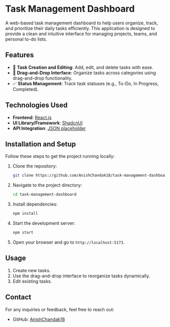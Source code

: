 # Task Management Dashboard

A web-based task management dashboard to help users organize, track, and prioritize their daily tasks efficiently. This application is designed to provide a clean and intuitive interface for managing projects, teams, and personal to-do lists.

## Features

- 📝 **Task Creation and Editing**: Add, edit, and delete tasks with ease.
- 🔄 **Drag-and-Drop Interface**: Organize tasks across categories using drag-and-drop functionality.
- ✅ **Status Management**: Track task statuses (e.g., To-Do, In Progress, Completed).

## Technologies Used

- **Frontend**: [React.js](https://reactjs.org/)
- **UI Library/Framework**: [ShadcnUI](https://ui.shadcn.com/docs)
- **API Integration**: [JSON placeholder](https://jsonplaceholder.typicode.com/)

## Installation and Setup

Follow these steps to get the project running locally:

1. Clone the repository:
   ```bash
   git clone https://github.com/AnishChandak18/task-management-dashboard.git
   ```
2. Navigate to the project directory:
   ```bash
   cd task-management-dashboard
   ```
3. Install dependencies:
   ```bash
   npm install
   ```
4. Start the development server:
   ```bash
   npm start
   ```
5. Open your browser and go to `http://localhost:5173`.

## Usage

1. Create new tasks.
2. Use the drag-and-drop interface to reorganize tasks dynamically.
3. Edit existing tasks.

## Contact

For any inquiries or feedback, feel free to reach out:

- GitHub: [AnishChandak18](https://github.com/AnishChandak18)
